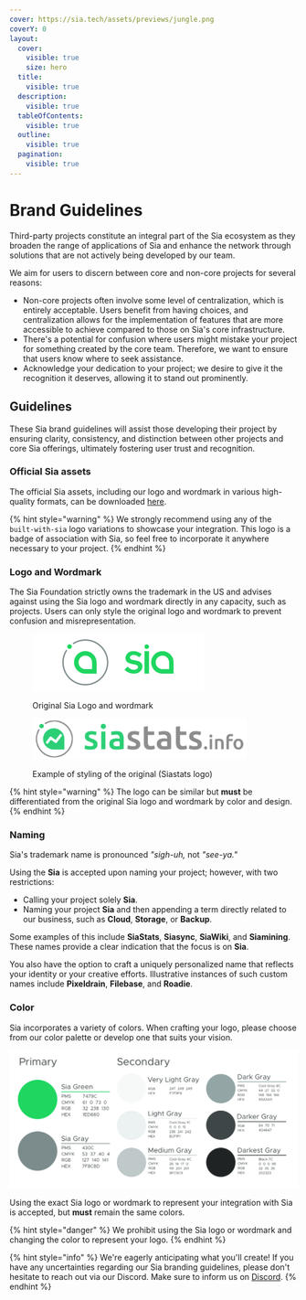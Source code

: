 ```yaml
---
cover: https://sia.tech/assets/previews/jungle.png
coverY: 0
layout:
  cover:
    visible: true
    size: hero
  title:
    visible: true
  description:
    visible: true
  tableOfContents:
    visible: true
  outline:
    visible: true
  pagination:
    visible: true
---
```


# Brand Guidelines

Third-party projects constitute an integral part of the Sia ecosystem as they broaden the range of applications of Sia and enhance the network through solutions that are not actively being developed by our team.

We aim for users to discern between core and non-core projects for several reasons:

* Non-core projects often involve some level of centralization, which is entirely acceptable. Users benefit from having choices, and centralization allows for the implementation of features that are more accessible to achieve compared to those on Sia's core infrastructure.
* There's a potential for confusion where users might mistake your project for something created by the core team. Therefore, we want to ensure that users know where to seek assistance.
* Acknowledge your dedication to your project; we desire to give it the recognition it deserves, allowing it to stand out prominently.

## Guidelines

These Sia brand guidelines will assist those developing their project by ensuring clarity, consistency, and distinction between other projects and core Sia offerings, ultimately fostering user trust and recognition.

### Official Sia assets

The official Sia assets, including our logo and wordmark in various high-quality formats, can be downloaded [here](https://sia.tech/assets/official-sia-assets.zip).

{% hint style="warning" %}
We strongly recommend using any of the `built-with-sia` logo variations to showcase your integration. This logo is a badge of association with Sia, so feel free to incorporate it anywhere necessary to your project.
{% endhint %}

### Logo and Wordmark

The Sia Foundation strictly owns the trademark in the US and advises against using the Sia logo and wordmark directly in any capacity, such as projects. Users can only style the original logo and wordmark to prevent confusion and misrepresentation.&#x20;



<div data-full-width="false">

<figure><img src="../.gitbook/assets/sia_original.png" alt="" width="300"><figcaption><p>Original Sia Logo and wordmark</p></figcaption></figure>

 

<figure><img src="../.gitbook/assets/siastats.png" alt="" width="375"><figcaption><p>Example of styling of the original (Siastats logo)</p></figcaption></figure>

</div>

{% hint style="warning" %}
The logo can be similar but **must** be differentiated from the original Sia logo and wordmark by color and design.&#x20;
{% endhint %}

### Naming

Sia's trademark name is pronounced _"sigh-uh,_ not _"see-ya."_

Using the **Sia** is accepted upon naming your project; however, with two restrictions:

* Calling your project solely **Sia**.
* Naming your project **Sia** and then appending a term directly related to our business, such as **Cloud**, **Storage**, or **Backup**.

Some examples of this include **SiaStats**, **Siasync**, **SiaWiki**, and **Siamining**. These names provide a clear indication that the focus is on **Sia**.

You also have the option to craft a uniquely personalized name that reflects your identity or your creative efforts. Illustrative instances of such custom names include **Pixeldrain**, **Filebase**, and **Roadie**.

### Color

Sia incorporates a variety of colors. When crafting your logo, please choose from our color palette or develop one that suits your vision.

![Sia color palette](../.gitbook/assets/brand-4.png)

Using the exact Sia logo or wordmark to represent your integration with Sia is accepted, but **must** remain the same colors.

{% hint style="danger" %}
We prohibit using the Sia logo or wordmark and changing the color to represent your logo.
{% endhint %}

{% hint style="info" %}
We're eagerly anticipating what you'll create! If you have any uncertainties regarding our Sia branding guidelines, please don't hesitate to reach out via our Discord. Make sure to inform us on [Discord](https://sia.tech/discord).
{% endhint %}
